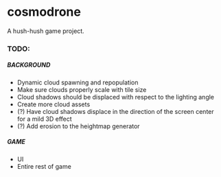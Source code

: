 # cosmodrone
A hush-hush game project.

### TODO:

##### BACKGROUND
* Dynamic cloud spawning and repopulation
* Make sure clouds properly scale with tile size
* Cloud shadows should be displaced with respect to the lighting angle
* Create more cloud assets
* (?) Have cloud shadows displace in the direction of the screen center for a mild 3D effect
* (?) Add erosion to the heightmap generator

##### GAME
* UI
* Entire rest of game